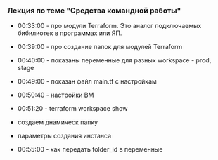 ### Лекция по теме "Средства командной работы"

- 00:33:00 - про модули Terraform. Это аналог подключаемых бибилиотек в программах или ЯП.
- 00:39:00 - про создание папок для модулей Terraform
- 00:40:00 - показаны переменные для разных workspace - prod, stage

- 00:49:00 - показан файл main.tf с настройкам
- 00:50:40 - настройки ВМ
- 00:51:20 - terraform workspace show
- создаем днамическ папку
- параметры создания инстанса
- 00:55:00 - как передать folder_id в переменные


